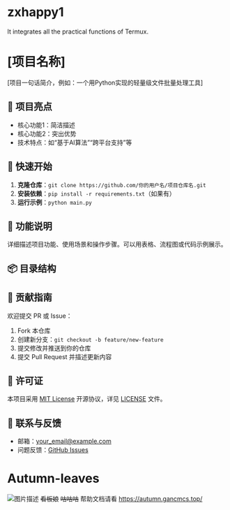# zxhappy1
It integrates all the practical functions of Termux.
# [项目名称]
[项目一句话简介，例如：一个用Python实现的轻量级文件批量处理工具]

## 🌟 项目亮点
- 核心功能1：简洁描述
- 核心功能2：突出优势
- 技术特点：如“基于AI算法”“跨平台支持”等

## 🚀 快速开始
1. **克隆仓库**：`git clone https://github.com/你的用户名/项目仓库名.git`
2. **安装依赖**：`pip install -r requirements.txt`（如果有）
3. **运行示例**：`python main.py`

## 📖 功能说明
详细描述项目功能、使用场景和操作步骤。可以用表格、流程图或代码示例展示。

## 📦 目录结构

## 🤝 贡献指南
欢迎提交 PR 或 Issue：
1. Fork 本仓库
2. 创建新分支：`git checkout -b feature/new-feature`
3. 提交修改并推送到你的仓库
4. 提交 Pull Request 并描述更新内容

## 📜 许可证
本项目采用 [MIT License](LICENSE) 开源协议，详见 [LICENSE](LICENSE) 文件。

## 👥 联系与反馈
- 邮箱：your_email@example.com
- 问题反馈：[GitHub Issues](https://github.com/你的用户名/项目仓库名/issues)
# Autumn-leaves
![图片描述](https://autumn-leaveshelp.pages.dev/icon.png)
~~看板娘~~
~~咕咕咕~~
帮助文档请看
https://autumn.gancmcs.top/
